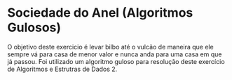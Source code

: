 # Sociedade do Anel (Algoritmos Gulosos)

O objetivo deste exercicio é levar bilbo até o vulcão de maneira que ele sempre vá para casa de menor valor e nunca anda para uma casa em que já passou. Foi utilizado um algoritmo guloso para resolução deste exercício de Algoritmos e Estrutras de Dados 2.